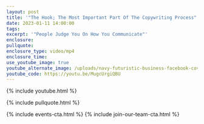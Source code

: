 ```yaml
---
layout: post
title: '"The Hook; The Most Important Part Of The Copywriting Process"'
date: 2023-01-11 14:00:00
tags:
excerpt: '"People Judge You On How You Communicate"'
enclosure:
pullquote:
enclosure_type: video/mp4
enclosure_time:
use_youtube_image: true
youtube_alternate_image: /uploads/navy-futuristic-business-facebook-cover.png
youtube_code: https://youtu.be/MugcUrgiQBU
---
```

{% include youtube.html %}

{% include pullquote.html %}

{% include events-cta.html %} {% include join-our-team-cta.html %}